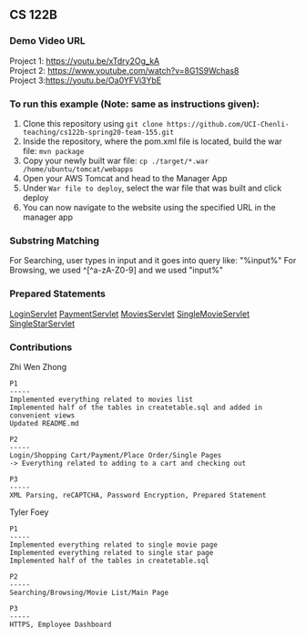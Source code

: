 ## CS 122B 

### Demo Video URL
Project 1: https://youtu.be/xTdry2Og_kA \
Project 2: https://www.youtube.com/watch?v=8G1S9Wchas8 \
Project 3:https://youtu.be/Oa0YFVi3YbE

### To run this example (Note: same as instructions given): 
1. Clone this repository using 
`git clone https://github.com/UCI-Chenli-teaching/cs122b-spring20-team-155.git`
2. Inside the repository, where the pom.xml file is located, build the war file:
`mvn package`
3. Copy your newly built war file:
`cp ./target/*.war /home/ubuntu/tomcat/webapps`
4. Open your AWS Tomcat and head to the Manager App
5. Under `War file to deploy`, select the war file that was built and click deploy
6. You can now navigate to the website  using the specified URL in the manager app


### Substring Matching
For Searching, user types in input and it goes into query like: "%input%" 
For Browsing, we used ^[^a-zA-Z0-9] and we used "input%"

### Prepared Statements
[LoginServlet](src/LoginServlet.java)
[PaymentServlet](src/PaymentServlet.java)
[MoviesServlet](src/MoviesServlet.java)
[SingleMovieServlet](src/SingleMovieServlet.java)
[SingleStarServlet](src/SingleStarServlet.java)


### Contributions
Zhi Wen Zhong
```
P1
-----
Implemented everything related to movies list
Implemented half of the tables in createtable.sql and added in convenient views
Updated README.md

P2
-----
Login/Shopping Cart/Payment/Place Order/Single Pages
-> Everything related to adding to a cart and checking out

P3
-----
XML Parsing, reCAPTCHA, Password Encryption, Prepared Statement

```
Tyler Foey
```
P1
-----
Implemented everything related to single movie page
Implemented everything related to single star page
Implemented half of the tables in createtable.sql

P2
-----
Searching/Browsing/Movie List/Main Page

P3
-----
HTTPS, Employee Dashboard
```